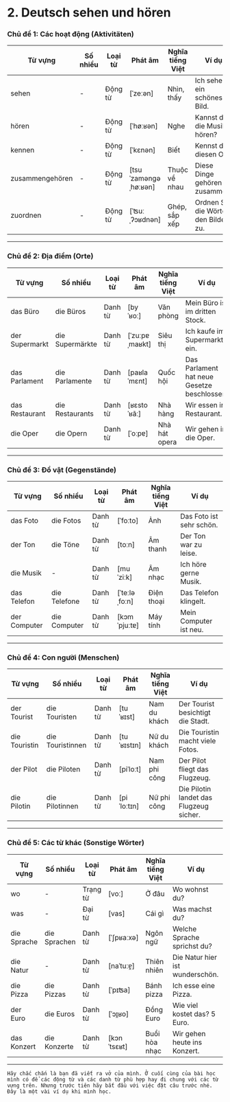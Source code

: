 # 2. Deutsch sehen und hören
### **Chủ đề 1: Các hoạt động (Aktivitäten)**

|**Từ vựng**|**Số nhiều**|**Loại từ**|**Phát âm**|**Nghĩa tiếng Việt**|**Ví dụ**|
|---|---|---|---|---|---|
|sehen|-|Động từ|[ˈzeːən]|Nhìn, thấy|Ich sehe ein schönes Bild.|
|hören|-|Động từ|[ˈhøːʁən]|Nghe|Kannst du die Musik hören?|
|kennen|-|Động từ|[ˈkɛnən]|Biết|Kennst du diesen Ort?|
|zusammengehören|-|Động từ|[tsuˈzamənɡəˌhøːʁən]|Thuộc về nhau|Diese Dinge gehören zusammen.|
|zuordnen|-|Động từ|[ˈʦuːˌʔɔʁdnən]|Ghép, sắp xếp|Ordnen Sie die Wörter den Bildern zu.|

---

### **Chủ đề 2: Địa điểm (Orte)**

|**Từ vựng**|**Số nhiều**|**Loại từ**|**Phát âm**|**Nghĩa tiếng Việt**|**Ví dụ**|
|---|---|---|---|---|---|
|das Büro|die Büros|Danh từ|[byˈʁoː]|Văn phòng|Mein Büro ist im dritten Stock.|
|der Supermarkt|die Supermärkte|Danh từ|[ˈzuːpɐˌmaʁkt]|Siêu thị|Ich kaufe im Supermarkt ein.|
|das Parlament|die Parlamente|Danh từ|[paʁlaˈmɛnt]|Quốc hội|Das Parlament hat neue Gesetze beschlossen.|
|das Restaurant|die Restaurants|Danh từ|[ʁɛstoˈʁãː]|Nhà hàng|Wir essen im Restaurant.|
|die Oper|die Opern|Danh từ|[ˈoːpɐ]|Nhà hát opera|Wir gehen in die Oper.|

---

### **Chủ đề 3: Đồ vật (Gegenstände)**

|**Từ vựng**|**Số nhiều**|**Loại từ**|**Phát âm**|**Nghĩa tiếng Việt**|**Ví dụ**|
|---|---|---|---|---|---|
|das Foto|die Fotos|Danh từ|[ˈfoːto]|Ảnh|Das Foto ist sehr schön.|
|der Ton|die Töne|Danh từ|[toːn]|Âm thanh|Der Ton war zu leise.|
|die Musik|-|Danh từ|[muˈziːk]|Âm nhạc|Ich höre gerne Musik.|
|das Telefon|die Telefone|Danh từ|[ˈteːləˌfoːn]|Điện thoại|Das Telefon klingelt.|
|der Computer|die Computer|Danh từ|[kɔmˈpjuːtɐ]|Máy tính|Mein Computer ist neu.|

---

### **Chủ đề 4: Con người (Menschen)**

|**Từ vựng**|**Số nhiều**|**Loại từ**|**Phát âm**|**Nghĩa tiếng Việt**|**Ví dụ**|
|---|---|---|---|---|---|
|der Tourist|die Touristen|Danh từ|[tuˈʁɪst]|Nam du khách|Der Tourist besichtigt die Stadt.|
|die Touristin|die Touristinnen|Danh từ|[tuˈʁɪstɪn]|Nữ du khách|Die Touristin macht viele Fotos.|
|der Pilot|die Piloten|Danh từ|[piˈloːt]|Nam phi công|Der Pilot fliegt das Flugzeug.|
|die Pilotin|die Pilotinnen|Danh từ|[piˈloːtɪn]|Nữ phi công|Die Pilotin landet das Flugzeug sicher.|

---

### **Chủ đề 5: Các từ khác (Sonstige Wörter)**

| **Từ vựng** | **Số nhiều** | **Loại từ** | **Phát âm** | **Nghĩa tiếng Việt** | **Ví dụ**                       |
| ----------- | ------------ | ----------- | ----------- | -------------------- | ------------------------------- |
| wo          | -            | Trạng từ    | [voː]       | Ở đâu                | Wo wohnst du?                   |
| was         | -            | Đại từ      | [vas]       | Cái gì               | Was machst du?                  |
| die Sprache | die Sprachen | Danh từ     | [ˈʃpʁaːxə]  | Ngôn ngữ             | Welche Sprache sprichst du?     |
| die Natur   | -            | Danh từ     | [naˈtuːɐ̯]  | Thiên nhiên          | Die Natur hier ist wunderschön. |
| die Pizza   | die Pizzas   | Danh từ     | [ˈpɪʦa]     | Bánh pizza           | Ich esse eine Pizza.            |
| der Euro    | die Euros    | Danh từ     | [ˈɔɪ̯ʁo]    | Đồng Euro            | Wie viel kostet das? 5 Euro.    |
| das Konzert | die Konzerte | Danh từ     | [kɔnˈtsɛʁt] | Buổi hòa nhạc        | Wir gehen heute ins Konzert.    |

---
`Hãy chắc chắn là bạn đã viết ra vở của mình. Ở cuối cùng của bài học mình có để các động từ và các danh từ phù hợp hay đi chung với các từ vựng trên. Nhưng trước tiên hãy bắt đầu với việc đặt câu trước nhé. Đây là một vài ví dụ khi mình học. `
